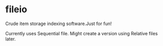 # fileio
Crude item storage indexing software.Just for fun!

Currently uses Sequential file. Might create a version using Relative files later.
